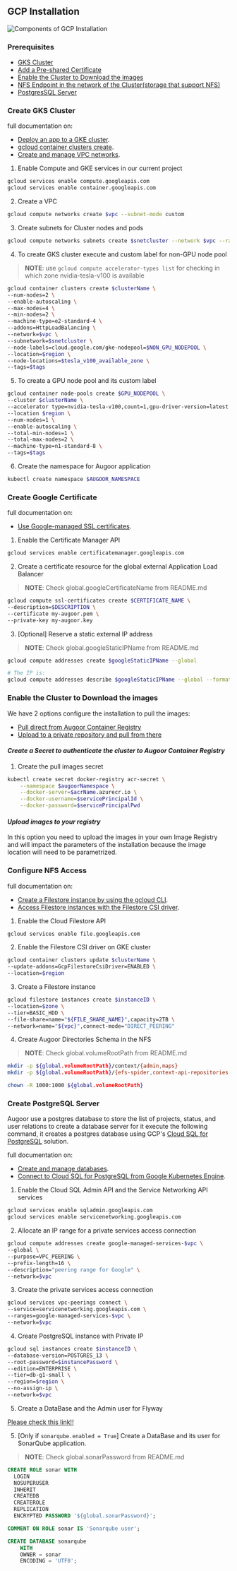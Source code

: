 ## GCP Installation
![Components of GCP Installation](./doc/GCP.drawio.png)
### Prerequisites

- [GKS Cluster](#create-gks-cluster)
- [Add a Pre-shared Certificate](#create-google-certificate)
- [Enable the Cluster to Download the images](#enable-the-cluster-to-download-the-images)
- [NFS Endpoint in the network of the Cluster(storage that support NFS)](#configure-nfs-access)
- [PostgresSQL Server ](#create-postgresql-server)


### Create GKS Cluster

full documentation on:
  * [Deploy an app to a GKE cluster](https://cloud.google.com/kubernetes-engine/docs/deploy-app-cluster).
  * [gcloud container clusters create](https://cloud.google.com/sdk/gcloud/reference/container/clusters/create).
  * [Create and manage VPC networks](https://cloud.google.com/vpc/docs/create-modify-vpc-networks).

1. Enable Compute and GKE services in our current project
```bash
gcloud services enable compute.googleapis.com
gcloud services enable container.googleapis.com
```

2. Create a VPC
```bash
gcloud compute networks create $vpc --subnet-mode custom
```

3. Create subnets for Cluster nodes and pods
```bash
gcloud compute networks subnets create $snetcluster --network $vpc --range $snetclusterCIDR --region $region
```

4. To create GKS cluster execute and custom label for non-GPU node pool

> **NOTE**: use `gcloud compute accelerator-types list` for checking in which zone nvidia-tesla-v100 is available

```bash
gcloud container clusters create $clusterName \
--num-nodes=2 \
--enable-autoscaling \
--max-nodes=4 \
--min-nodes=2 \
--machine-type=e2-standard-4 \
--addons=HttpLoadBalancing \
--network=$vpc \
--subnetwork=$snetcluster \
--node-labels=cloud.google.com/gke-nodepool=$NON_GPU_NODEPOOL \
--location=$region \
--node-locations=$tesla_v100_available_zone \
--tags=$tags
```

5. To create a GPU node pool and its custom label
```bash
gcloud container node-pools create $GPU_NODEPOOL \
--cluster $clusterName \
--accelerator type=nvidia-tesla-v100,count=1,gpu-driver-version=latest \
--location $region \
--num-nodes=1 \
--enable-autoscaling \
--total-min-nodes=1 \
--total-max-nodes=2 \
--machine-type=n1-standard-8 \
--tags=$tags
```

6. Create the namespace for Augoor application
```bash
kubectl create namespace $AUGOOR_NAMESPACE
```

### Create Google Certificate

full documentation on:
  * [Use Google-managed SSL certificates](https://cloud.google.com/load-balancing/docs/ssl-certificates/google-managed-certs).

1. Enable the Certificate Manager API 
```bash
gcloud services enable certificatemanager.googleapis.com
```

2. Create a certificate resource for the global external Application Load Balancer

> **NOTE**: Check global.googleCertificateName from README.md

```bash
gcloud compute ssl-certificates create $CERTIFICATE_NAME \
--description=$DESCRIPTION \
--certificate my-augoor.pem \
--private-key my-augoor.key
```

3. [Optional] Reserve a static external IP address

> **NOTE**: Check global.googleStaticIPName from README.md

```bash
gcloud compute addresses create $googleStaticIPName --global

# The IP is:
gcloud compute addresses describe $googleStaticIPName --global --format='get(address)'
```

### Enable the Cluster to Download the images

We have 2 options configure the installation to pull the images:

- [Pull direct from Augoor Container Registry](#create-a-secret-to-authenticate-the-cluster-to-augoor-container-registry) 
- [Upload to a private repository and pull from there](#upload-images-to-your-registry) 

#### ***Create a Secret to authenticate the cluster to Augoor Container Registry*** 

1. Create the pull images secret 
```bash
kubectl create secret docker-registry acr-secret \
    --namespace $augoorNamespace \
    --docker-server=$acrName.azurecr.io \
    --docker-username=$servicePrincipalId \
    --docker-password=$servicePrincipalPwd
```

#### ***Upload images to your registry***
In this option you need to upload the images in your own Image Registry and will impact the parameters of the installation because the image location will need to be parametrized.

### Configure NFS Access

full documentation on:
  * [Create a Filestore instance by using the gcloud CLI](https://cloud.google.com/filestore/docs/create-instance-gcloud).
  * [Access Filestore instances with the Filestore CSI driver](https://cloud.google.com/filestore/docs/csi-driver).

1. Enable the Cloud Filestore API 
```bash
gcloud services enable file.googleapis.com
```

2. Enable the Filestore CSI driver on GKE cluster
```bash
gcloud container clusters update $clusterName \
--update-addons=GcpFilestoreCsiDriver=ENABLED \
--location=$region   
```

3. Create a Filestore instance
```bash 
gcloud filestore instances create $instanceID \
--location=$zone \
--tier=BASIC_HDD \
--file-share=name="${FILE_SHARE_NAME}",capacity=2TB \
--network=name="${vpc}",connect-mode="DIRECT_PEERING"
```

4. Create Augoor Directories Schema in the NFS

> **NOTE**: Check global.volumeRootPath from README.md

```bash
mkdir -p ${global.volumeRootPath}/context/{admin,maps}
mkdir -p ${global.volumeRootPath}/{efs-spider,context-api-repositories,metadata,processed,repos,index}

chown -R 1000:1000 ${global.volumeRootPath}
```

### Create PostgreSQL Server

Augoor use a postgres database to store the list of projects, status, and user relations to create a database server for
it execute the following command, it creates a postgres database using GCP's [Cloud SQL for PostgreSQL](https://cloud.google.com/sql/postgresql) solution.

full documentation on:
  * [Create and manage databases](https://cloud.google.com/sql/docs/postgres/create-manage-databases).
  * [Connect to Cloud SQL for PostgreSQL from Google Kubernetes Engine](https://cloud.google.com/sql/docs/postgres/connect-instance-kubernetes).

1. Enable the Cloud SQL Admin API and the Service Networking API services
```bash
gcloud services enable sqladmin.googleapis.com
gcloud services enable servicenetworking.googleapis.com
```

2. Allocate an IP range for a private services access connection
```bash
gcloud compute addresses create google-managed-services-$vpc \
--global \
--purpose=VPC_PEERING \
--prefix-length=16 \
--description="peering range for Google" \
--network=$vpc
```

3. Create the private services access connection
```bash
gcloud services vpc-peerings connect \
--service=servicenetworking.googleapis.com \
--ranges=google-managed-services-$vpc \
--network=$vpc
```

4. Create PostgreSQL instance with Private IP
```bash
gcloud sql instances create $instanceID \
--database-version=POSTGRES_13 \
--root-password=$instancePassword \
--edition=ENTERPRISE \
--tier=db-g1-small \
--region=$region \
--no-assign-ip \
--network=$vpc
```

5. Create a DataBase and the Admin user for Flyway

[Please check this link!!](./DB_USER.md)

5. [Only if `sonarqube.enabled = True`] Create a DataBase and its user for SonarQube application.

> **NOTE**: Check global.sonarPassword from README.md

```sql
CREATE ROLE sonar WITH
  LOGIN
  NOSUPERUSER
  INHERIT
  CREATEDB
  CREATEROLE
  REPLICATION
  ENCRYPTED PASSWORD '${global.sonarPassword}';

COMMENT ON ROLE sonar IS 'Sonarqube user';

CREATE DATABASE sonarqube
    WITH 
    OWNER = sonar
    ENCODING = 'UTF8';
```
